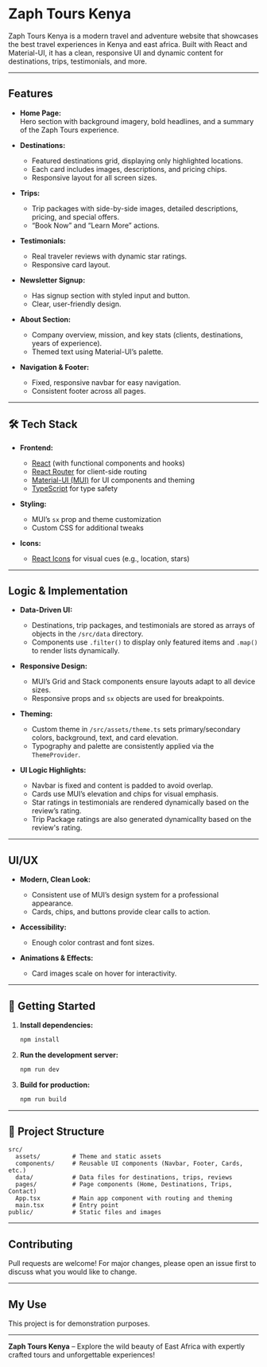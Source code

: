 # Zaph Tours Kenya

Zaph Tours Kenya is a modern travel and adventure website that showcases the best travel experiences in Kenya and east africa. Built with React and Material-UI, it has a clean, responsive UI and dynamic content for destinations, trips, testimonials, and more.

---

## Features

- **Home Page:**  
  Hero section with background imagery, bold headlines, and a summary of the Zaph Tours experience.

- **Destinations:**

  - Featured destinations grid, displaying only highlighted locations.
  - Each card includes images, descriptions, and pricing chips.
  - Responsive layout for all screen sizes.

- **Trips:**

  - Trip packages with side-by-side images, detailed descriptions, pricing, and special offers.
  - “Book Now” and “Learn More” actions.

- **Testimonials:**

  - Real traveler reviews with dynamic star ratings.
  - Responsive card layout.

- **Newsletter Signup:**

  - Has signup section with styled input and button.
  - Clear, user-friendly design.

- **About Section:**

  - Company overview, mission, and key stats (clients, destinations, years of experience).
  - Themed text using Material-UI’s palette.

- **Navigation & Footer:**
  - Fixed, responsive navbar for easy navigation.
  - Consistent footer across all pages.

---

## 🛠 Tech Stack

- **Frontend:**

  - [React](https://react.dev/) (with functional components and hooks)
  - [React Router](https://reactrouter.com/) for client-side routing
  - [Material-UI (MUI)](https://mui.com/) for UI components and theming
  - [TypeScript](https://www.typescriptlang.org/) for type safety

- **Styling:**

  - MUI’s `sx` prop and theme customization
  - Custom CSS for additional tweaks

- **Icons:**
  - [React Icons](https://react-icons.github.io/react-icons/) for visual cues (e.g., location, stars)

---

## Logic & Implementation

- **Data-Driven UI:**

  - Destinations, trip packages, and testimonials are stored as arrays of objects in the `/src/data` directory.
  - Components use `.filter()` to display only featured items and `.map()` to render lists dynamically.

- **Responsive Design:**

  - MUI’s Grid and Stack components ensure layouts adapt to all device sizes.
  - Responsive props and `sx` objects are used for breakpoints.

- **Theming:**

  - Custom theme in `/src/assets/theme.ts` sets primary/secondary colors, background, text, and card elevation.
  - Typography and palette are consistently applied via the `ThemeProvider`.

- **UI Logic Highlights:**
  - Navbar is fixed and content is padded to avoid overlap.
  - Cards use MUI’s elevation and chips for visual emphasis.
  - Star ratings in testimonials are rendered dynamically based on the review’s rating.
  - Trip Package ratings are also generated dynamicallty based on the review's rating.

---

## UI/UX

- **Modern, Clean Look:**

  - Consistent use of MUI’s design system for a professional appearance.
  - Cards, chips, and buttons provide clear calls to action.

- **Accessibility:**

  - Enough color contrast and font sizes.

- **Animations & Effects:**
  - Card images scale on hover for interactivity.

---

## 🚀 Getting Started

1. **Install dependencies:**

   ```bash
   npm install
   ```

2. **Run the development server:**

   ```bash
   npm run dev
   ```

3. **Build for production:**
   ```bash
   npm run build
   ```

---

## 📁 Project Structure

```
src/
  assets/         # Theme and static assets
  components/     # Reusable UI components (Navbar, Footer, Cards, etc.)
  data/           # Data files for destinations, trips, reviews
  pages/          # Page components (Home, Destinations, Trips, Contact)
  App.tsx         # Main app component with routing and theming
  main.tsx        # Entry point
public/           # Static files and images
```

---

## Contributing

Pull requests are welcome! For major changes, please open an issue first to discuss what you would like to change.

---

## My Use

This project is for demonstration purposes.

---

**Zaph Tours Kenya** – Explore the wild beauty of East Africa with expertly crafted tours and unforgettable experiences!
